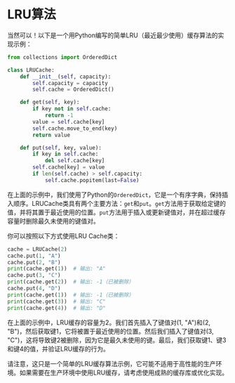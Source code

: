 # LRU算法

当然可以！以下是一个用Python编写的简单LRU（最近最少使用）缓存算法的实现示例：

```python
from collections import OrderedDict

class LRUCache:
    def __init__(self, capacity):
        self.capacity = capacity
        self.cache = OrderedDict()

    def get(self, key):
        if key not in self.cache:
            return -1
        value = self.cache[key]
        self.cache.move_to_end(key)
        return value

    def put(self, key, value):
        if key in self.cache:
            del self.cache[key]
        self.cache[key] = value
        if len(self.cache) > self.capacity:
            self.cache.popitem(last=False)
```

在上面的示例中，我们使用了Python的`OrderedDict`，它是一个有序字典，保持插入顺序。LRUCache类具有两个主要方法：`get`和`put`。`get`方法用于获取给定键的值，并将其置于最近使用的位置。`put`方法用于插入或更新键值对，并在超过缓存容量时删除最久未使用的键值对。

你可以按照以下方式使用LRU Cache类：

```python
cache = LRUCache(2)
cache.put(1, "A")
cache.put(2, "B")
print(cache.get(1))  # 输出: "A"
cache.put(3, "C")
print(cache.get(2))  # 输出: -1（已被删除）
cache.put(4, "D")
print(cache.get(1))  # 输出: -1（已被删除）
print(cache.get(3))  # 输出: "C"
print(cache.get(4))  # 输出: "D"
```

在上面的示例中，LRU缓存的容量为2。我们首先插入了键值对(1, "A")和(2, "B")，然后获取键1，它将被置于最近使用的位置。然后我们插入了键值对(3, "C")，这将导致键2被删除，因为它是最久未使用的键。最后，我们获取键1、键3和键4的值，并验证LRU缓存的行为。

请注意，这只是一个简单的LRU缓存算法示例，它可能不适用于高性能的生产环境。如果需要在生产环境中使用LRU缓存，请考虑使用成熟的缓存库或优化实现。